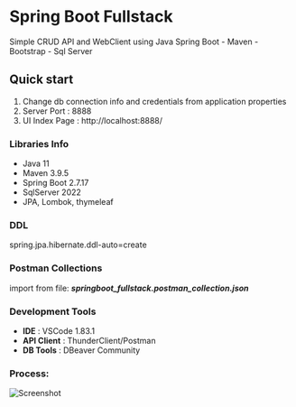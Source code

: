 
# Spring Boot Fullstack

Simple CRUD API and WebClient using Java Spring Boot - Maven - Bootstrap - Sql Server

## Quick start

1. Change db connection info and credentials from application properties
2. Server Port : 8888
3. UI Index Page : http://localhost:8888/

### Libraries Info
- Java 11
- Maven 3.9.5
- Spring Boot 2.7.17
- SqlServer 2022
- JPA, Lombok, thymeleaf

### DDL
spring.jpa.hibernate.ddl-auto=create

### Postman Collections
import from file: ___springboot_fullstack.postman_collection.json___

### Development Tools
- __IDE__ : VSCode 1.83.1 
- __API Client__ : ThunderClient/Postman 
- __DB Tools__ : DBeaver Community

### Process:
![Screenshot](https://user-images.githubusercontent.com/11155743/111976684-f15ce000-8b12-11eb-871a-8d32465900fe.png)


